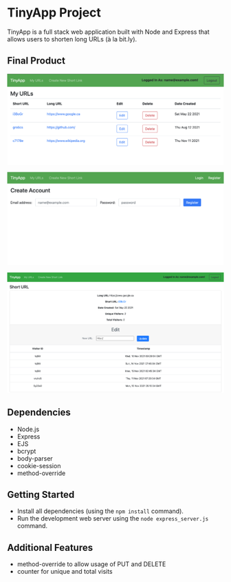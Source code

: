 # TinyApp Project

TinyApp is a full stack web application built with Node and Express that allows users to shorten long URLs (à la bit.ly).

## Final Product

!["Screenshot of URLs page"](https://github.com/aaron-s-kim/tinyApp/blob/master/docs/urls-page.png)

!["Screenshot of register page"](https://github.com/aaron-s-kim/tinyApp/blob/master/docs/register-page.png)

!["Screenshot of short URL page with visit counter"](https://github.com/aaron-s-kim/tinyApp/blob/master/docs/short-url-page.png)

## Dependencies

- Node.js
- Express
- EJS
- bcrypt
- body-parser
- cookie-session
- method-override

## Getting Started

- Install all dependencies (using the `npm install` command).
- Run the development web server using the `node express_server.js` command.

## Additional Features
- method-override to allow usage of PUT and DELETE
- counter for unique and total visits
